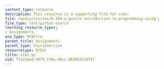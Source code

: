 ```yaml
---
content_type: resource
description: This resource is a supporting file for nims.
file: /media/courses/6-189-a-gentle-introduction-to-programming-using-python-january-iap-2011/ffa33aed58f9f48adbcc063463118f47_nims.py
file_type: text/python-source
learning_resource_types:
- Assignments
ocw_type: OCWFile
parent_title: Assignments
parent_type: CourseSection
resourcetype: Other
title: nims.py
uid: ffa33aed-58f9-f48a-dbcc-063463118f47
---
```

